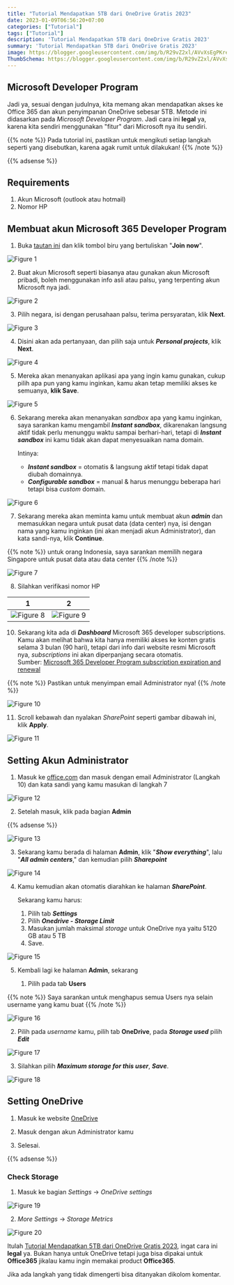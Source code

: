 ```yaml
---
title: "Tutorial Mendapatkan 5TB dari OneDrive Gratis 2023"
date: 2023-01-09T06:56:20+07:00
categories: ["Tutorial"]
tags: ["Tutorial"]
description: 'Tutorial Mendapatkan 5TB dari OneDrive Gratis 2023'
summary: 'Tutorial Mendapatkan 5TB dari OneDrive Gratis 2023'
image: https://blogger.googleusercontent.com/img/b/R29vZ2xl/AVvXsEgPKreRJ_5LWAig2taqd6KI2bl2at1c0uiQ4orw4buApNARzfPcngR8wex5u7BZ_N0o7taS7IhO50Ado3M3S-qd3j1hfEjQxyhD_zpRZG-lvJ95LgITJ1l1mQZmrePhrHCk3h6-ioI0xnqmiRxnumnjEWV0hYQbheY_aLmL_5r2tDivqgOtZmu3EPwu7KKt/s80-rw/onedrive-logo.jpg
ThumbSchema: https://blogger.googleusercontent.com/img/b/R29vZ2xl/AVvXsEgPKreRJ_5LWAig2taqd6KI2bl2at1c0uiQ4orw4buApNARzfPcngR8wex5u7BZ_N0o7taS7IhO50Ado3M3S-qd3j1hfEjQxyhD_zpRZG-lvJ95LgITJ1l1mQZmrePhrHCk3h6-ioI0xnqmiRxnumnjEWV0hYQbheY_aLmL_5r2tDivqgOtZmu3EPwu7KKt/s0-rw/onedrive-logo.jpg
---
```


## Microsoft Developer Program

Jadi ya, sesuai dengan judulnya, kita memang akan mendapatkan akses ke Office 365 dan akun penyimpanan OneDrive sebesar 5TB. Metode ini didasarkan pada *Microsoft Developer Program*. Jadi cara ini **legal** ya, karena kita sendiri menggunakan "fitur" dari Microsoft nya itu sendiri.

{{% note %}} Pada tutorial ini, pastikan untuk mengikuti setiap langkah seperti yang disebutkan, karena agak rumit untuk dilakukan! {{% /note %}}

{{% adsense %}}

## Requirements

1. Akun Microsoft (outlook atau hotmail)
2. Nomor HP

## Membuat akun Microsoft 365 Developer Program

1. Buka [tautan ini](https://developer.microsoft.com/en-us/microsoft-365/dev-program) dan klik tombol biru yang bertuliskan "**Join now**".

![Figure 1](https://blogger.googleusercontent.com/img/b/R29vZ2xl/AVvXsEjB0Y4g3A3Z9zVUudJPw6gcIa5TbNBZIFIOiy504UkLvuPTkPVwWOfJB7lJseXIoYYDpFkAz2wsNNBiuNvR8dfWMdc5FWcHIZ5ys5GUCt1-VyAJyYAZJAK-oQ_IylcxVNDAWVKk3cXUDvGwhEXrcFSLhEA6uayCZHGREjVFr_ZBRMPQMGlD2RkQ_Itwz2rB/s0-rw/rmdhnreza.my.id.tutorial.mendapatkan.5tb.dari.onedrive.gratis.2023.1.jpg)

2. Buat akun Microsoft seperti biasanya atau gunakan akun Microsoft pribadi, boleh menggunakan info asli atau palsu, yang terpenting akun Microsoft nya jadi.

![Figure 2](https://blogger.googleusercontent.com/img/b/R29vZ2xl/AVvXsEimR5X1vBlJTpLCeblpLwklcibGhalunbmUpKNK3jEULkrmE8GAI2eRv52sWLA7obkbyu1wlkeAOwjNb-F1rPwDjM2B3HhpZPvqhHD9aK0-H05iU0Fl0x1m8v7V-Ag1cWyMmUu9g08AQPmRoAd2J_lVBUY9mV8TjElKIR8-IFhMnuxnKhTw6tuJGSLg5q1_/s0-rw/rmdhnreza.my.id.tutorial.mendapatkan.5tb.dari.onedrive.gratis.2023.2.jpg)

3. Pilih negara, isi dengan perusahaan palsu, terima persyaratan, klik **Next**.

![Figure 3](https://blogger.googleusercontent.com/img/b/R29vZ2xl/AVvXsEifnH1y9E5d6ZXDnWnIJlWcjKO6kdGXqZz2PzvnhzSy3nwCQAMoAw4JRG2U39hqW3M99usgJfuQO6fpgqgIJy7bfKlvOKOrlpsRz7DAlnJYiUdNNe2JSC2kQHQFhb4FuguNko_PbKF8gOMu9TnZPXUJruzdGWQ1h61suV9XzzobI-YNwxEjIOLs12UNvGBH/s0-rw/rmdhnreza.my.id.tutorial.mendapatkan.5tb.dari.onedrive.gratis.2023.3.jpg)

4. Disini akan ada pertanyaan, dan pilih saja untuk ***Personal projects***, klik **Next**.

![Figure 4](https://blogger.googleusercontent.com/img/b/R29vZ2xl/AVvXsEjCwFZqep7Jj16z-XcVZ06k2Ndtohs16luipdUrsYa4Vy3SKbKxjQDvKjPBqxT1k_b8LYvHf0QmyVdSJU_RdX9a3QHVMOT3kWiSz0sbAABBlBkulE6VDmAk6VrZl9xQlixN4KvjLC5JJnKtH9scF3TKNiqu2Vwcc_axEZ8Y49du96ToslBxHOB9Qz1kkX-N/s0-rw/rmdhnreza.my.id.tutorial.mendapatkan.5tb.dari.onedrive.gratis.2023.4.jpg)

5. Mereka akan menanyakan aplikasi apa yang ingin kamu gunakan, cukup pilih apa pun yang kamu inginkan, kamu akan tetap memiliki akses ke semuanya, **klik Save**.

![Figure 5](https://blogger.googleusercontent.com/img/b/R29vZ2xl/AVvXsEhajKyIK35ODG3dXr9itnVhOBRRXEwswQdvpmvJynYqGjtm2qn_fNhVep9gMZPVdelsKbJ-BBfww-OLWzMZ95uiw8pxIH1yMvIIgsorB92AxaLzHv8lL3ZyiStUYwdePtgB4gYV7oxO11bhybMXJBu-SCuE3TiG9bMnkmB43Qv57ORdUHNRGyYs1q8HAQu2/s0-rw/rmdhnreza.my.id.tutorial.mendapatkan.5tb.dari.onedrive.gratis.2023.5.jpg)

6. Sekarang mereka akan menanyakan *sandbox* apa yang kamu inginkan, saya sarankan kamu mengambil ***Instant sandbox***, dikarenakan langsung aktif tidak perlu menunggu waktu sampai berhari-hari, tetapi di ***Instant sandbox*** ini kamu tidak akan dapat menyesuaikan nama domain.

   Intinya:

   - ***Instant sandbox*** = otomatis & langsung aktif tetapi tidak dapat diubah domainnya.
   - ***Configurable sandbox*** = manual & harus menunggu beberapa hari tetapi bisa *custom* domain.

![Figure 6](https://blogger.googleusercontent.com/img/b/R29vZ2xl/AVvXsEiRAYkodj5TLIgKyXQKyUdCYOgg-953VVKwDN11FbTWfl5vwB2Ly3YxTQKENfD0fIN5jFeDwJDhsJhHBdvGlx4OvMcMU2jRYTPsWBraanQJLyrN8uVcwKV35XFVk1uGsjlNx49LTOLU1xDmuYGZv31VLF_R0BVgLr65aZCVFg-qxXE7KBp3VUVLfgDyworV/s0-rw/rmdhnreza.my.id.tutorial.mendapatkan.5tb.dari.onedrive.gratis.2023.6.jpg)

7. Sekarang mereka akan meminta kamu untuk membuat akun ***admin*** dan memasukkan negara untuk pusat data (data center) nya, isi dengan nama yang kamu inginkan (ini akan menjadi akun Administrator), dan kata sandi-nya, klik **Continue**.

{{% note %}} untuk orang Indonesia, saya sarankan memilih negara Singapore untuk pusat data atau data center {{% /note %}}

![Figure 7](https://blogger.googleusercontent.com/img/b/R29vZ2xl/AVvXsEhACIcXKRxmtVVffE139WOhDbUQE1UVPwr57jis0oMf43_twYtmO4OBFaInnPhmGE0eZ6GGiDgxHRx3X08w7ON3JXxgEW1GzFNCbfUqbV-LbE2e1YKMZ7fEucZybdmVi5DV9tfjfVn63hmUOImvig7dm_irHI_H1et0Qc7iFDOCJ2MBLXQ7KSdOy0-AeMOa/s0-rw/rmdhnreza.my.id.tutorial.mendapatkan.5tb.dari.onedrive.gratis.2023.7.jpg)

8. Silahkan verifikasi nomor HP

1             |  2
:-------------------------:|:-------------------------:
![Figure 8](https://blogger.googleusercontent.com/img/b/R29vZ2xl/AVvXsEjRrRM7TiweAbYfcDf4H9ug0toaav_rOfchmgllsUdA1iqACUX7cRQ7QyBWHIZqJMvFXjSkd-Q4l30jd45-xTNEfJxhxO7wLt5p8AprabKcaa9HWhFYt9Bn1cRbCR5WtO_qaR1M_qYxIx9To0IFtk7YI6YCkufuR6d8BCkEbVOD5H5nwnC6ORie5Af5uZEi/s0-rw/rmdhnreza.my.id.tutorial.mendapatkan.5tb.dari.onedrive.gratis.2023.8.jpg) | ![Figure 9](https://blogger.googleusercontent.com/img/b/R29vZ2xl/AVvXsEj28wE9l_PNir04PYfcVXiqtRD9F5pvsfZfjnN614GhcJC5i90tpudmNkQ1TjQTjzLukdR6oIuBgORVgz7iLXnCZHA1fNpJb71lj1d7-vhyNJMHdGTzGgcGFzzAQ4-tUEtVf9ZepLcQUfd1XaA3aPACbqOIbQIRqWJQtrFNvv4iojojgAeRPebc6ayuA5lP/s0-rw/rmdhnreza.my.id.tutorial.mendapatkan.5tb.dari.onedrive.gratis.2023.9.jpg)

10. Sekarang kita ada di ***Dashboard*** Microsoft 365 developer subscriptions.\
    Kamu akan melihat bahwa kita hanya memiliki akses ke konten gratis selama 3 bulan (90 hari), tetapi dari info dari website resmi Microsoft nya, *subscriptions* ini akan diperpanjang secara otomatis.\
    Sumber: [Microsoft 365 Developer Program subscription expiration and renewal](https://docs.microsoft.com/en-us/office/developer-program/subscription-expiration-and-renewal)

{{% note %}} Pastikan untuk menyimpan email Administrator nya! {{% /note %}}

![Figure 10](https://blogger.googleusercontent.com/img/b/R29vZ2xl/AVvXsEhdzyTKofCEu2OFd1N7GQ-crTI7nIudvw_f70MV25OSDlzSvxm-syB9l2gbQ_Z0MH6uMaXKb_RSrUm4CVhnqtiI4kewAxDZbgxVA9BXPlakNzf2BhIrlrisbLRWFtDdvJONKWc0DzV4OSKS5teoJE-hlYmB929E7FBGD6j5kmhoa22Jcne2OTuZU362SPoP/s0-rw/rmdhnreza.my.id.tutorial.mendapatkan.5tb.dari.onedrive.gratis.2023.10.jpg)

11. Scroll kebawah dan nyalakan *SharePoint* seperti gambar dibawah ini, klik **Apply**.

![Figure 11](https://blogger.googleusercontent.com/img/b/R29vZ2xl/AVvXsEjwHGPzWBS3YpLWfeq5gyycoty0cw8zrmPuHNvIeoizCLNwc5UU79elNzlvzmFXAIIBmRmFDTcCdYKnv8gLukXlGqlI3b2Q9K-Ib7RCNH7EKs0-hGBNeyCUEBtb_p3edvVpModmL_a1u7W_pMWyLRn6IC3OUafl5Tel6HqKxXGYdAWEMZo8bbQ2UY_1qbU1/s0-rw/rmdhnreza.my.id.tutorial.mendapatkan.5tb.dari.onedrive.gratis.2023.11.jpg)

## Setting Akun Administrator

1. Masuk ke [office.com](https://office.com/) dan masuk dengan email Administrator (Langkah 10) dan kata sandi yang kamu masukan di langkah 7

![Figure 12](https://blogger.googleusercontent.com/img/b/R29vZ2xl/AVvXsEgXFQbZyOqW8v_GvRyamt8_21LXCjdedDM2_-4cw4u4AhtNW6AbRJMFryH-4QD7udMpZbAW-noaqVA2wC-tB1DMRMzvKDOsvjgJdcw07o5B7caLBLUJUFKMG8omOEdrW3Nyo57SEAcKMec1SrmYz0xttrorvTWSN0AbyujBT_E4EUdDOV4OucGpks73WpJ0/s0-rw/rmdhnreza.my.id.tutorial.mendapatkan.5tb.dari.onedrive.gratis.2023.12.jpg)

2. Setelah masuk, klik pada bagian **Admin**

{{% adsense %}}

![Figure 13](https://blogger.googleusercontent.com/img/b/R29vZ2xl/AVvXsEh9f7qb6xSm6u-Lf9mca7inlQfJ0jDxxUALXuo6_HxQXOsa_Zx5cHMDYnRN2qSxPw6CpTu5sTTZwDZXAaZ5PPPKQNCP-ELWTf_t4yrLWjPFbOIJnJ_eolaR1iRk8aKQ45LTdQ-czM6Dhba7R6EZrEGQqrmz4boxthLDyQ5Ub5piUeYrBJKver_JGBYPqvcq/s0-rw/rmdhnreza.my.id.tutorial.mendapatkan.5tb.dari.onedrive.gratis.2023.13.jpg)

3. Sekarang kamu berada di halaman **Admin**, klik "***Show everything***", lalu "***All admin centers***," dan kemudian pilih ***Sharepoint***

![Figure 14](https://blogger.googleusercontent.com/img/b/R29vZ2xl/AVvXsEjdzJBnytOlyzuUCBdvOBW87CYgiqCU_KjWIh2KNF3g70vjwFYRPAofY5Kb1axvnbfGnfJlfJmkxAkpyob_yDGbriAbJzNVwxV6EHhcPX1F0rzllCPTzQVcpOj87R4IvE3Ch-4Ey0IYLanNpZA_Y4iifrgxVcXZMlF3pxBPEb621cz1LaFG4qFutizlS-Wn/s0-rw/rmdhnreza.my.id.tutorial.mendapatkan.5tb.dari.onedrive.gratis.2023.14.jpg)

4. Kamu kemudian akan otomatis diarahkan ke halaman ***SharePoint***.

   Sekarang kamu harus:

   1. Pilih tab ***Settings***
   2. Pilih ***Onedrive - Storage Limit***
   3. Masukan jumlah maksimal *storage* untuk OneDrive nya yaitu 5120 GB atau 5 TB
   4. Save.

![Figure 15](https://blogger.googleusercontent.com/img/b/R29vZ2xl/AVvXsEjVDMdbLzwe35XRzWxp6A4qRNdqnLc9mZ6RRF5lFiLQVnaD4G0zJJcQkapHFgrcZAGkATMbxDA9w7EoXqC3cI3xW0jPAy4p0DlJTUjl9l2X_Z0gP85PrH4uVHqWgdRgNIeBRUT1IoBKYNQ0FRT-jtmxbKZT5KnREO5DRcRe1yTqJK0-qqnAx0Sw8Rer-7B7/s0-rw/rmdhnreza.my.id.tutorial.mendapatkan.5tb.dari.onedrive.gratis.2023.15.jpg)

5. Kembali lagi ke halaman **Admin**, sekarang

   1. Pilih pada tab **Users**

{{% note %}} Saya sarankan untuk menghapus semua Users nya selain username yang kamu buat {{% /note %}}

![Figure 16](https://blogger.googleusercontent.com/img/b/R29vZ2xl/AVvXsEhl7xkY0u5KfWDDv6NFa_-PTJs3aQZjX253dQilrgH_59ArG5yyz35zzfF5y_OJSaWilHHgP1ZOjW2o5j2BGnitpPRbZ0Ezp773o3aOoohf6Bo6dOJ3BpZKRcDRS2vYpQU_cYXLY_C5Ugwwq1SrvfHwB6Fe9AWWKS-IPcyO-A1bs0zbmXkRTXMFPlyurSuu/s0-rw/rmdhnreza.my.id.tutorial.mendapatkan.5tb.dari.onedrive.gratis.2023.16.jpg)

   2. Pilih pada *username* kamu, pilih tab **OneDrive**, pada ***Storage used*** pilih ***Edit***

![Figure 17](https://blogger.googleusercontent.com/img/b/R29vZ2xl/AVvXsEhoDA-RZ50gF0azIBfy49LdUTJv3uK-45U-_s6UjjNUuDaHxK-E1NZl9ec5hyDB1taN9hi8dXQB7SgPl_NbXuXLiFLo5rlJ0WHr86dirGd1iEGLAB96fz_NmsEPJzaeOeC4Q6nKRtYMsPAyGuaMvXK3I1BEcp-bkA8UpvMxQh8ke2j8ajLr7yoG3hw5l5w3/s0-rw/rmdhnreza.my.id.tutorial.mendapatkan.5tb.dari.onedrive.gratis.2023.17.jpg)

   3. Silahkan pilih ***Maximum storage for this user***, ***Save***.

![Figure 18](https://blogger.googleusercontent.com/img/b/R29vZ2xl/AVvXsEh5cTiu1dk0U4IegjT9vgSIGGw3LSSpB0IeB0MCBjUgthtkV_47oFMwj5JzfE3T1MskKFhUPAc5dKhde5buiCV2n5zmk2XHtKfvALBa2i7PvCyTt2fHt77yYk_YSBg6rPsdv8Lyvxrvuz9qS73DT2J3IDVTk5AeFqckMfPpYVqEqYf1E2fp0bd9g-ziuPaH/s0-rw/rmdhnreza.my.id.tutorial.mendapatkan.5tb.dari.onedrive.gratis.2023.18.jpg)

## Setting OneDrive

1. Masuk ke website [OneDrive](https://onedrive.com/)

2. Masuk dengan akun Administrator kamu

3. Selesai.



{{% adsense %}}

### Check Storage

1. Masuk ke bagian *Settings* -> *OneDrive settings*

![Figure 19](https://blogger.googleusercontent.com/img/b/R29vZ2xl/AVvXsEg2DwZhKrrt44BCpgKTW4Q4GPK1A6f-kzcEFD850f49WI8fiAA4m-P1oUj71PnRhyija3G8shgpGPGO-HonGp4f3VG82BxaXnF99FtBGjFUoAqGcujQflsXWxPpIkH-kM7S382jasa4l-VKdA7NPWlKVPH0mlwvnuTR3ubvTKz-ZFr5wfaMrTdRIsr2e2dX/s0-rw/rmdhnreza.my.id.tutorial.mendapatkan.5tb.dari.onedrive.gratis.2023.19.jpg)

2. *More Settings* -> *Storage Metrics*

![Figure 20](https://blogger.googleusercontent.com/img/b/R29vZ2xl/AVvXsEhzjgtzLSBdRY3llA13V4TQY1g0N7MOAYwcunIFjjhK9FmT1bQheTZ71VknDM8t7sjDnbO2lN-hy36Nix-xXSjDFb61a1OSuoG8gKTqQqIXz_Ii5xDQiKdMh2M5Vl4p2GHdB-KHMWK9kI2TOzZr7YQ-XMPMaFpn7Buuu3Avk6ZwAF3u5ahh3uXBkCQ7BJ1j/s0-rw/rmdhnreza.my.id.tutorial.mendapatkan.5tb.dari.onedrive.gratis.2023.20.jpg)



Itulah [Tutorial Mendapatkan 5TB dari OneDrive Gratis 2023](https://rmdhnreza.my.id/tutorial-mendapatkan-5tb-dari-onedrive-gratis-2023), ingat cara ini **legal** ya. Bukan hanya untuk OneDrive tetapi juga bisa dipakai untuk **Office365** jikalau kamu ingin memakai product **Office365**.

Jika ada langkah yang tidak dimengerti bisa ditanyakan dikolom komentar.
